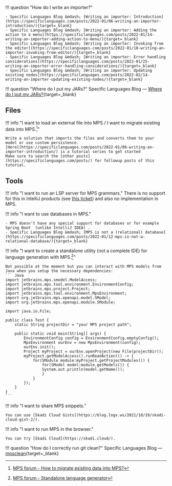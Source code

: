 !!! question "How do I write an importer?"

    - Specific Languages Blog &mdash; [Writing an importer: Introduction](https://specificlanguages.com/posts/2022-01/06-writing-an-importer-introduction/){target=_blank}
    - Specific Languages Blog &mdash; [Writing an importer: Adding the action to a menu](https://specificlanguages.com/posts/2022-01/14-writing-an-importer-adding-action-to-menu/){target=_blank}
    - Specific Languages Blog &mdash; [Writing an importer: Invoking from the editor](https://specificlanguages.com/posts/2022-01/18-writing-an-importer-invoking-from-editor/){target=_blank}
    - Specific Languages Blog &mdash; [Writing an importer: Error handling considerations](https://specificlanguages.com/posts/2022-01/25-writing-an-importer-error-handling-considerations/){target=_blank}
    - Specific Languages Blog &mdash; [Writing an importer: Updating existing nodes](https://specificlanguages.com/posts/2022-02/14-writing-an-importer-updating-existing-nodes/){target=_blank}

!!! question "Where do I put my JARs?"
    Specific Languages Blog &mdash; [Where do I put my JARs?](https://specificlanguages.com/posts/2022-03/04-where-do-i-put-my-jars/){target=_blank}

## Files

!!! info "I want to load an external file into MPS / I want to migrate existing data into MPS.[^1]"

    Write a solution that imports the files and converts them to your model or use custom persistence.
    [Here](https://specificlanguages.com/posts/2022-01/06-writing-an-importer-introduction/) is a tutorial series to get started
    Make sure to search the [other posts](https://specificlanguages.com/posts/) for followup posts of this tutorial.

## Tools

!!! info "I want to run an LSP server for MPS grammars."
    There is no support for this in IntelliJ products (see [this ticket](https://youtrack.jetbrains.com/issue/IDEABKL-7409))
    and also no implementation in MPS.

!!! info "I want to use databases in MPS."

    - MPS doesn't have any special support for databases or for example Spring Boot  (unlike IntelliJ IDEA) .
    - Specific Languages Blog &mdash; [MPS is not a (relational) database](https://specificlanguages.com/posts/2022-01/12-mps-is-not-a-relational-database/){target=_blank}

!!! info "I want to create a standalone utility (not a complete IDE) for language generation with MPS.[^2]"

    Not possible at the moment but you can interact with MPS models from Java when you setup the necessary dependencies:
    ``` Java
    import jetbrains.mps.smodel.ModelAccess;
    import jetbrains.mps.tool.environment.EnvironmentConfig;
    import jetbrains.mps.project.Project;
    import jetbrains.mps.tool.environment.MpsEnvironment;
    import org.jetbrains.mps.openapi.model.SModel;
    import org.jetbrains.mps.openapi.module.SModule;
    
    import java.io.File;
    
    public class Test {
        static String projectDir = "your MPS project path";
    
        public static void main(String[] args) {
            EnvironmentConfig config = EnvironmentConfig.emptyConfig();
            MpsEnvironment ourEnv = new MpsEnvironment(config);
            ourEnv.init();
            Project myProject = ourEnv.openProject(new File(projectDir));
            myProject.getModelAccess().runReadAction(() -> {
                for(SModule module:myProject.getProjectModules()) {
                    for(SModel model:module.getModels()) {
                    System.out.println(model.getName());
                    }
                }
            });
        }
    }
    ```

!!! info "I want to share MPS snippets."

    You can use [Skadi Cloud Gists](https://blog.logv.ws/2021/10/19/skadi-cloud-gist-2/).

!!! info "I want to run MPS in the browser."

    You can try [Skadi Cloud](https://skadi.cloud/).

!!! question "How do I correctly run git clean?"
    Specific Languages Blog &mdash; [mpsclean](https://specificlanguages.com/posts/2022-01/17-mpsclean/){target=_blank}

[^1]:[MPS forum - How to migrate existing data into MPS?](https://mps-support.jetbrains.com/hc/en-us/community/posts/360010855700-How-to-migrate-existing-data-into-MPS-)
[^2]:[MPS forum - Standalone language generator](https://mps-support.jetbrains.com/hc/en-us/community/posts/360006153579-Standalone-language-generator)